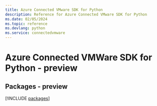 ```yaml
---
title: Azure Connected VMware SDK for Python
description: Reference for Azure Connected VMware SDK for Python
ms.date: 02/05/2024
ms.topic: reference
ms.devlang: python
ms.service: connectedvmware
---
```

# Azure Connected VMWare SDK for Python - preview
## Packages - preview
[!INCLUDE [packages](connected-vmware-index.md)]